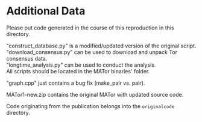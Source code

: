 # Additional Data

Please put code generated in the course of this reproduction in this directory.

"construct_database.py" is a modified/updated version of the original script.  
"download_consensus.py" can be used to download and unpack Tor consensus data.  
"longtime_analysis.py" can be used to conduct the analysis.  
All scripts should be located in the MATor binaries' folder.  

"graph.cpp" just contains a bug fix (make_pair vs. pair).
  
MATor1-new.zip contains the original MATor with updated source code.

Code originating from the publication belongs into the `originalcode` directory.